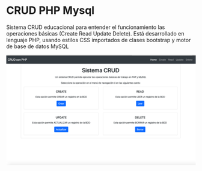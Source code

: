 # CRUD PHP Mysql

Sistema CRUD educacional para entender el funcionamiento las operaciones básicas (Create Read Update Delete). Está desarrollado en lenguaje PHP, usando estilos CSS importados de clases bootstrap y motor de base de datos MySQL

![](images/Index.png)
